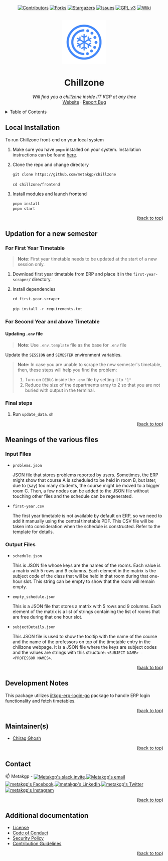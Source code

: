 <div id="top"></div>

<div align="center">

[![Contributors][contributors-shield]][contributors-url]
[![Forks][forks-shield]][forks-url]
[![Stargazers][stars-shield]][stars-url]
[![Issues][issues-shield]][issues-url]
[![GPL v3][license-shield]][license-url]
[![Wiki][wiki-shield]][wiki-url]

</div>

<!-- PROJECT LOGO -->
<br />
<div align="center">
  <a href="https://github.com/metakgp/chillzone">
    <img width="140" alt="image" src="images/icons/icon_384x384.png">
  </a>

  <h1 align="center">Chillzone</h1>

  <p align="center">
    <i>Will find you a chillzone inside IIT KGP at any time</i>
    <br />
    <a href="https://chill.metakgp.org">Website</a>
    ·
    <a href="https://github.com/metakgp/chillzone/issues">Report Bug</a>
  </p>
</div>

<details>
<summary>Table of Contents</summary>

- [Local Installation](#local-installation)
- [Updation for a new semester](#updation-for-a-new-semester)
  - [For First Year Timetable](#for-first-year-timetable)
  - [For Second Year and above Timetable](#for-second-year-and-above-timetable)
    - [Updating `.env` file](#updating-env-file)
  - [Final steps](#final-steps)
- [Meanings of the various files](#meanings-of-the-various-files)
  - [Input Files](#input-files)
  - [Output Files](#output-files)
- [Development Notes](#development-notes)
- [Maintainer(s)](#maintainers)
- [Contact](#contact)
- [Additional documentation](#additional-documentation)
</details>

## Local Installation

To run Chillzone front-end on your local system

1. Make sure you have `pnpm` installed on your system. Installation instructions can be found [here](https://pnpm.io/installation).
2. Clone the repo and change directory

   ```
   git clone https://github.com/metakgp/chillzone

   cd chillzone/frontend
   ```

3. Install modules and launch frontend
   ```
   pnpm install
   pnpm start
   ```

<p align="right">(<a href="#top">back to top</a>)</p>

<!--
## How does it work?

### Request

```sh
curl 'https://erp.iitkgp.ernet.in/Acad/timetable_track.jsp?action=second&dept=AE' \
    -H 'User-Agent: Mozilla/5.0 (X11; Ubuntu; Linux x86_64; rv:58.0) Gecko/20100101 Firefox/58.0' \
    -H 'Content-Type: application/x-www-form-urlencoded' \
    -H 'Cookie: JSESSIONID=ABCD.worker3;' \
    --data 'for_session=2017-2018&for_semester=SPRING&dept=AE'
``` -->

## Updation for a new semester

### For First Year Timetable

> **Note**: First year timetable needs to be updated at the start of a new session only.

1. Download first year timetable from ERP and place it in the `first-year-scraper/` directory.
2. Install dependencies

   ```
   cd first-year-scraper

   pip install -r requirements.txt
   ```

### For Second Year and above Timetable

#### Updating `.env` file

> **Note**: Use `.env.template` file as the base for `.env` file

Update the `SESSION` and `SEMESTER` environment variables.

> **Note:** In case you are unable to scrape the new semester's timetable, then, these steps will help you find the problem:
>
> 1. Turn on `DEBUG` inside the `.env` file by setting it to `"1"`
> 2. Reduce the size of the departments array to 2 so that you are not buried with output in the terminal.

### Final steps

1. Run `update_data.sh`

<p align="right">(<a href="#top">back to top</a>)</p>

## Meanings of the various files

### Input Files

- `problems.json`

  JSON file that stores problems reported by users. Sometimes, the ERP might
  show that course A is scheduled to be held in room B, but later, due to
  (say) too many students, the course might be moved to a bigger room C. Then,
  a few nodes can be added to the JSON file without touching other files and
  the schedule can be regenerated.

- `first-year.csv`

  The first year timetable is not available by default on ERP, so we need to
  add it manually using the central timetable PDF. This CSV file will be taken
  into consideration when the schedule is constructed. Refer to the template
  for details.

### Output Files

- `schedule.json`

  This is JSON file whose keys are the names of the rooms. Each value is a
  matrix with 5 rows and 9 columns. Each element in the matrix is the subject
  code of the class that will be held in that room during that one-hour slot.
  This string can be empty to show that the room will remain empty.

- `empty_schedule.json`

  This is a JSON file that stores a matrix with 5 rows and 9 columns. Each
  element of the matrix is a list of strings containing the list of rooms that
  are free during that one hour slot.

- `subjectDetails.json`

  This JSON file is used to show the tooltip with the name of the course and
  the name of the professors on top of the timetable entry in the chillzone
  webpage. It is a JSON file where the keys are subject codes and the values are
  strings with this structure: `<SUBJECT NAME> - <PROFESSOR NAMES>`.

<p align="right">(<a href="#top">back to top</a>)</p>

## Development Notes
This package utilizes [iitkgp-erp-login-go](https://github.com/metakgp/iitkgp-erp-login-go) package to handle ERP login functionality and fetch timetables.

<p align="right">(<a href="#top">back to top</a>)</p>

## Maintainer(s)

- [Chirag Ghosh](https://github.com/chirag-ghosh)

<p align="right">(<a href="#top">back to top</a>)</p>

## Contact

<p>
📫 Metakgp -
<a href="https://bit.ly/metakgp-slack">
  <img align="center" alt="Metakgp's slack invite" width="22px" src="https://raw.githubusercontent.com/edent/SuperTinyIcons/master/images/svg/slack.svg" />
</a>
<a href="mailto:metakgp@gmail.com">
  <img align="center" alt="Metakgp's email " width="22px" src="https://raw.githubusercontent.com/edent/SuperTinyIcons/master/images/svg/gmail.svg" />
</a>
<a href="https://www.facebook.com/metakgp">
  <img align="center" alt="metakgp's Facebook" width="22px" src="https://raw.githubusercontent.com/edent/SuperTinyIcons/master/images/svg/facebook.svg" />
</a>
<a href="https://www.linkedin.com/company/metakgp-org/">
  <img align="center" alt="metakgp's LinkedIn" width="22px" src="https://raw.githubusercontent.com/edent/SuperTinyIcons/master/images/svg/linkedin.svg" />
</a>
<a href="https://twitter.com/metakgp">
  <img align="center" alt="metakgp's Twitter " width="22px" src="https://raw.githubusercontent.com/edent/SuperTinyIcons/master/images/svg/twitter.svg" />
</a>
<a href="https://www.instagram.com/metakgp_/">
  <img align="center" alt="metakgp's Instagram" width="22px" src="https://raw.githubusercontent.com/edent/SuperTinyIcons/master/images/svg/instagram.svg" />
</a>
</p>

<p align="right">(<a href="#top">back to top</a>)</p>

## Additional documentation

- [License](/LICENSE)
- [Code of Conduct](/.github/CODE_OF_CONDUCT.md)
- [Security Policy](/.github/SECURITY.md)
- [Contribution Guidelines](/.github/CONTRIBUTING.md)

<p align="right">(<a href="#top">back to top</a>)</p>

<!-- MARKDOWN LINKS & IMAGES -->

[contributors-shield]: https://img.shields.io/github/contributors/metakgp/chillzone.svg?style=for-the-badge
[contributors-url]: https://github.com/metakgp/chillzone/graphs/contributors
[forks-shield]: https://img.shields.io/github/forks/metakgp/chillzone.svg?style=for-the-badge
[forks-url]: https://github.com/metakgp/chillzone/network/members
[stars-shield]: https://img.shields.io/github/stars/metakgp/chillzone.svg?style=for-the-badge
[stars-url]: https://github.com/metakgp/chillzone/stargazers
[issues-shield]: https://img.shields.io/github/issues/metakgp/chillzone.svg?style=for-the-badge
[issues-url]: https://github.com/metakgp/chillzone/issues
[license-shield]: https://img.shields.io/github/license/metakgp/chillzone.svg?style=for-the-badge
[license-url]: https://github.com/metakgp/chillzone/blob/master/LICENSE
[wiki-shield]: https://custom-icon-badges.demolab.com/badge/metakgp_wiki-grey?logo=metakgp_logo&style=for-the-badge
[wiki-url]: https://wiki.metakgp.org
